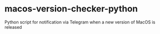 # macos-version-checker-python
Python script for notification via Telegram when a new version of MacOS is released
